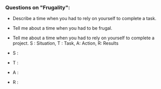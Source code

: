 ### Questions on "Frugality":

-   Describe a time when you had to rely on yourself to complete a task.
-   Tell me about a time when you had to be frugal.
-   Tell me about a time when you had to rely on yourself to complete a project.
S : Situation, T : Task, A: Action, R: Results

-   S : 
    
-   T : 
    
-   A : 
    
-   R : 
    
